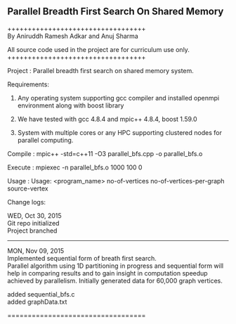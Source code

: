 ## Parallel Breadth First Search On Shared Memory                                                                   
++++++++++++++++++++++++++++++++++                                                           
By Aniruddh Ramesh Adkar and Anuj Sharma

All source code used in the project are for curriculum use only.                              
++++++++++++++++++++++++++++++++++

Project : Parallel breadth first search on shared memory system.                                

Requirements:                                                                                  

1) Any operating system supporting gcc compiler and installed openmpi environment along with boost library


2) We have tested with gcc 4.8.4 and mpic++ 4.8.4, boost 1.59.0


3) System with multiple cores or any HPC supporting clustered nodes for parallel computing.     


Compile : 
mpic++ -std=c++11 -O3 parallel_bfs.cpp -o parallel_bfs.o

Execute :
mpiexec -n <no-of-processors> parallel_bfs.o  1000 100 0 

Usage : 
Usage: <program_name> no-of-vertices no-of-vertices-per-graph source-vertex 

Change logs:                                                                                     

WED, Oct 30, 2015                                                                              
Git repo initialized                                                                           
Project branched                                                                                  

*****************

MON, Nov 09, 2015                                                                               
Implemented sequential form of breath first search.                                            
Parallel algorithm using 1D partitioning in progress and sequential form will help in comparing results and to gain insight in computation speedup achieved by parallelism. Initially generated data for 60,000 graph vertices.       

added sequential_bfs.c                                                                         
added graphData.txt                                                                           

==================================                                                                 
